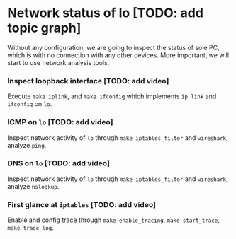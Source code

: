 # Network status of lo [TODO: add topic graph]

Without any configuration, we are going to inspect the status of sole PC, which is with no connection with any other devices. More important, we will start to use network analysis tools.

### Inspect loopback interface [TODO: add video]
Execute `make iplink`, and `make ifconfig` which implements `ip link` and `ifconfig` on `lo`.

### ICMP on `lo` [TODO: add video]
Inspect network activity of `lo` through `make iptables_filter` and `wireshark`, analyze `ping`.

### DNS on `lo` [TODO: add video]
Inspect network activity of `lo` through `make iptables_filter` and `wireshark`, analyze `nslookup`.

[comment]: <> (### What is MTU [TODO: add video])
[comment]: <> (Inspect MTU through `make ping_default`, `make ping_with_MTU`, `make ping_with_random_size`. )

### First glance at `iptables` [TODO: add video]
Enable and config trace through `make enable_tracing`, `make start_trace`, `make trace_log`. 


